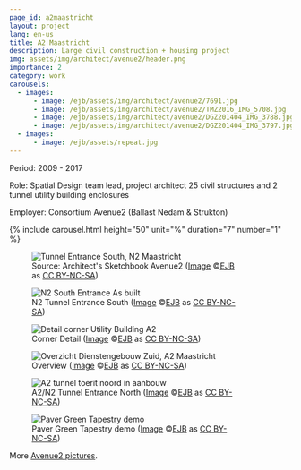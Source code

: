 ```yaml
---
page_id: a2maastricht
layout: project
lang: en-us
title: A2 Maastricht
description: Large civil construction + housing project
img: assets/img/architect/avenue2/header.png
importance: 2
category: work
carousels:
  - images:
      - image: /ejb/assets/img/architect/avenue2/7691.jpg
      - image: /ejb/assets/img/architect/avenue2/TMZ2016_IMG_5708.jpg
      - image: /ejb/assets/img/architect/avenue2/DGZ201404_IMG_3788.jpg
      - image: /ejb/assets/img/architect/avenue2/DGZ201404_IMG_3797.jpg
  - images:
      - image: /ejb/assets/repeat.jpg
---
```


Period: 2009 - 2017

Role: Spatial Design team lead, project architect 25 civil structures and 2 tunnel utility building enclosures

Employer: Consortium Avenue2 (Ballast Nedam & Strukton)

{% include carousel.html height="50" unit="%" duration="7" number="1" %}

<!-- inline slider -->

<div class="card mx-auto mb-3 p-3" style="max-width: 90%;">
<div class="row">
<div class="col-sm mt-3 mt-md-0">
<figure><img src='{{ "/assets/img/architect/avenue2/7691.jpg" | relative_url }}' alt='Tunnel Entrance South, N2 Maastricht' class='img-fluid'>
<figcaption class="kleiner">Source: Architect's Sketchbook Avenue2 (<a prefix="dct: https://purl.org/dc/terms/" href="https://purl.org/dc/dcmitype/Image" property="dct:title" rel="dct:type">Image</a> &copy;<a prefix="cc: https://creativecommons.org/ns#" href="https://www.ebroerse.nl" property="cc:attributionName" rel="cc:attributionURL">EJB</a> as <a rel="license" href="https://creativecommons.org/licenses/by-nc-sa/4.0/">CC BY-NC-SA</a>)</figcaption></figure>
</div>
<div class="col-sm mt-3 mt-md-0">
<figure><img src='{{ "/assets/img/architect/avenue2/TMZ2016_IMG_5708.jpg" | relative_url }}' alt='N2 South Entrance As built' class='img-fluid'>
<figcaption class="kleiner">N2 Tunnel Entrance South (<a prefix="dct: https://purl.org/dc/terms/" href="https://purl.org/dc/dcmitype/Image" property="dct:title" rel="dct:type">Image</a> &copy;<a prefix="cc: https://creativecommons.org/ns#" href="https://www.ebroerse.nl" property="cc:attributionName" rel="cc:attributionURL">EJB</a> as <a rel="license" href="https://creativecommons.org/licenses/by-nc-sa/4.0/">CC BY-NC-SA</a>)</figcaption></figure>
</div>
</div>

<div class="row">
<div class="col-sm mt-3 mt-md-0">
<figure><img src='{{ "/assets/img/architect/avenue2/DGZ201404_IMG_3788.jpg" | relative_url }}' alt='Detail corner Utility Building A2' class='img-fluid'>
<figcaption class="kleiner">Corner Detail (<a prefix="dct: https://purl.org/dc/terms/" href="https://purl.org/dc/dcmitype/Image" property="dct:title" rel="dct:type">Image</a> &copy;<a prefix="cc: https://creativecommons.org/ns#" href="https://www.ebroerse.nl" property="cc:attributionName" rel="cc:attributionURL">EJB</a> as <a rel="license" href="https://creativecommons.org/licenses/by-nc-sa/4.0/">CC BY-NC-SA</a>)</figcaption></figure>
</div>
<div class="col-sm mt-3 mt-md-0">
<figure><img src='{{ "/assets/img/architect/avenue2/DGZ201404_IMG_3797.jpg" | relative_url }}' alt='Overzicht Dienstengebouw Zuid, A2 Maastricht' class='img-fluid'>
<figcaption class="kleiner">Overview (<a prefix="dct: https://purl.org/dc/terms/" href="https://purl.org/dc/dcmitype/Image" property="dct:title" rel="dct:type">Image</a> &copy;<a prefix="cc: https://creativecommons.org/ns#" href="https://www.ebroerse.nl" property="cc:attributionName" rel="cc:attributionURL">EJB</a> as <a rel="license" href="https://creativecommons.org/licenses/by-nc-sa/4.0/">CC BY-NC-SA</a>)</figcaption></figure>
</div>
</div>

<div class="row">
<div class="col-sm mt-3 mt-md-0">
<figure><img src='{{ "/assets/img/architect/avenue2/A2tunnelmondoverzicht.jpg" | relative_url }}' alt='A2 tunnel toerit noord in aanbouw' class='img-fluid'>
<figcaption class="kleiner">A2/N2 Tunnel Entrance North (<a prefix="dct: https://purl.org/dc/terms/" href="https://purl.org/dc/dcmitype/Image" property="dct:title" rel="dct:type">Image</a> &copy;<a prefix="cc: https://creativecommons.org/ns#" href="https://www.ebroerse.nl" property="cc:attributionName" rel="cc:attributionURL">EJB</a> as <a rel="license" href="https://creativecommons.org/licenses/by-nc-sa/4.0/">CC BY-NC-SA</a>)</figcaption></figure>
</div>
<div class="col-sm mt-3 mt-md-0">
<figure><img src='{{ "/assets/img/architect/avenue2/av2_paververloop_IMG_3879.jpg" | relative_url }}' alt='Paver Green Tapestry demo' class='img-fluid'>
<figcaption class="kleiner">Paver Green Tapestry demo (<a prefix="dct: https://purl.org/dc/terms/" href="https://purl.org/dc/dcmitype/Image" property="dct:title" rel="dct:type">Image</a> &copy;<a prefix="cc: https://creativecommons.org/ns#" href="https://www.ebroerse.nl" property="cc:attributionName" rel="cc:attributionURL">EJB</a> as <a rel="license" href="https://creativecommons.org/licenses/by-nc-sa/4.0/">CC BY-NC-SA</a>)</figcaption></figure>
</div>
</div>

</div><!-- end A2 sketchbook -->

<div class="card mx-auto mb-3 p-3" style="max-width: 90%;">More <a href="../../gallery/avenue2.html">Avenue2 pictures</a>.</div>
